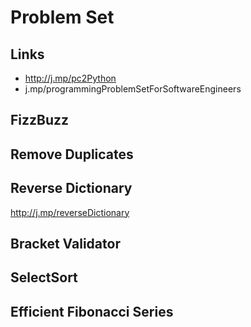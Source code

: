 
# Problem Set 

## Links
  - http://j.mp/pc2Python 
  - j.mp/programmingProblemSetForSoftwareEngineers

## FizzBuzz 

## Remove Duplicates

## Reverse Dictionary
http://j.mp/reverseDictionary

## Bracket Validator 

## SelectSort 

## Efficient Fibonacci Series 

<!--stackedit_data:
eyJoaXN0b3J5IjpbLTI0MTE4Mjk3MiwxMjA4MTUwMTcyLDM3MD
AwMjM4Nl19
-->